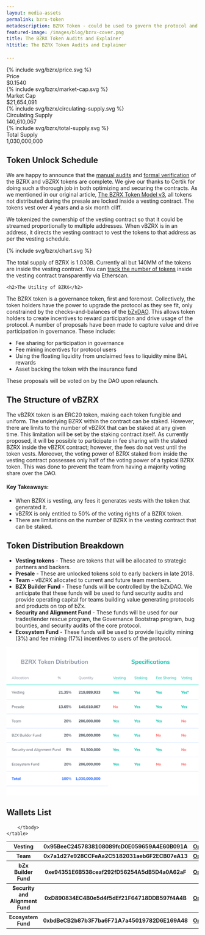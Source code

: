 ```yaml
---
layout: media-assets
permalink: bzrx-token
metadescription: BZRX Token - could be used to govern the protocol and as a medium of exchange
featured-image: /images/blog/bzrx-cover.png
title: The BZRX Token Audits and Explainer
h1title: The BZRX Token Audits and Explainer

---
```

<script>
document.addEventListener('DOMContentLoaded', function (){

    function numberWithCommas(x) {
        var parts = x.toString().split(".");
        parts[0] = parts[0].replace(/\B(?=(\d{3})+(?!\d))/g, ",");
        return parts.join(".");
    }
    const circulatingSupply = 140610067;
    document.getElementById("circulating-supply").innerHTML = numberWithCommas(circulatingSupply);

    fetch("https://api.coingecko.com/api/v3/simple/price?ids=bzx-protocol&vs_currencies=usd")
    .then(response => response.json())
    .then(data => {
        const bzrxPrice = data["bzx-protocol"]["usd"];
        const marketCap = bzrxPrice * circulatingSupply
        document.getElementById("bzrx-price").innerHTML = `<span class="sign">$</span>${numberWithCommas(bzrxPrice.toFixed(4))}`;
        document.getElementById("market-cap").innerHTML = `<span class="sign">$</span>${numberWithCommas(marketCap.toFixed(0))}`;
    })
}, false);

</script>
<div class="container container-xl">
    <div class="container-bzrx">
        <div class="item-bzrx">
            <div class="icon">{% include svg/bzrx/price.svg %}</div>
            <div class="title">Price</div>
            <div id="bzrx-price" class="value"><span class="sign">$</span>0.1540</div>
        </div>
        <div class="item-bzrx">
            <div class="icon">{% include svg/bzrx/market-cap.svg %}</div>
            <div class="title">Market Cap</div>
            <div id="market-cap" class="value"><span class="sign">$</span>21,654,091</div>
        </div>
        <div class="item-bzrx">
            <div class="icon">{% include svg/bzrx/circulating-supply.svg %}</div>
            <div class="title">Circulating Supply</div>
            <div id="circulating-supply" class="value">140,610,067</div>
        </div>
        <div class="item-bzrx">
            <div class="icon">{% include svg/bzrx/total-supply.svg %}</div>
            <div class="title">Total Supply</div>
            <div class="value">1,030,000,000</div>
        </div>
    </div>
</div>

<div class="container container-md content-bzrx">
    <h2>Token Unlock Schedule</h2>
    <p>We are happy to announce that the <a href="/pdfs/BZRX_vBZRX_CertiK_Report_1_07_11_2020.pdf">manual audits</a> and <a href="/pdfs/BZRX_vBZRX_CertiK_Verification_Report_1_07_11_2020.pdf">formal verification</a> of the BZRX and vBZRX tokens are complete. We give our thanks to Certik for doing such a thorough job in both optimizing and securing the contracts. As we mentioned in our original article, <a href="https://bzx.network/blog/bzrx-token">The BZRX Token Model v3</a>, all tokens not distributed during the presale are locked inside a vesting contract. The tokens vest over 4 years and a six month cliff. </p>
<p>We tokenized the ownership of the vesting contract so that it could be streamed proportionally to multiple addresses. When vBZRX is in an address, it directs the vesting contract to vest the tokens to that address as per the vesting schedule.</p>
    <div class="container-chart">{% include svg/bzrx/chart.svg %}</div>
    <p>The total supply of BZRX is 1.030B. Currently all but 140MM of the tokens are inside the vesting contract. You can <a href="https://etherscan.io/token/0xB72B31907C1C95F3650b64b2469e08EdACeE5e8F">track the number of tokens</a> inside the vesting contract transparently via Etherscan.</p>

    <h2>The Utility of BZRX</h2>
<p>The BZRX token is a governance token, first and foremost. Collectively, the token holders have the power to upgrade the protocol as they see fit, only constrained by the checks-and-balances of the <a href="https://bzx.network/blog/introducing-bzxdao">bZxDAO</a>. This allows token holders to create incentives to reward participation and drive usage of the protocol. A number of proposals have been made to capture value and drive participation in governance. These include: </p>

<ul>
  <li>Fee sharing for participation in governance </li>
  <li>Fee mining incentives for protocol users</li>
  <li>Using the floating liquidity from unclaimed fees to liquidity mine BAL rewards</li>
  <li>Asset backing the token with the insurance fund </li>
</ul>
<p>These proposals will be voted on by the DAO upon relaunch.
</p>
<h2>The Structure of vBZRX</h2>
<p>The vBZRX token is an ERC20 token, making each token fungible and uniform. The underlying BZRX within the contract can be staked. However, there are limits to the number of vBZRX that can be staked at any given time. This limitation will be set by the staking contract itself. As currently proposed, it will be possible to participate in fee sharing with the staked BZRX inside the vBZRX contract; however, the fees do not vest until the token vests. Moreover, the voting power of BZRX staked from inside the vesting contract possesses only half of the voting power of a typical BZRX token. This was done to prevent the team from having a majority voting share over the DAO.
</p>
<h4>Key Takeaways:</h4>

<ul>
  <li>When BZRX is vesting, any fees it generates vests with the token that generated it.</li>
  <li>vBZRX is only entitled to 50% of the voting rights of a BZRX token.</li>
  <li>There are limitations on the number of BZRX in the vesting contract that can be staked.</li>

</ul>
    <h2>Token Distribution Breakdown</h2>
    <ul>
      <li><strong>Vesting tokens</strong> - These are tokens that will be allocated to strategic partners and backers.</li>

<li><strong>Presale</strong> - These are unlocked tokens sold to early backers in late 2018.</li>

<li><strong>Team</strong> - vBZRX allocated to current and future team members.</li>

<li><strong>BZX Builder Fund</strong> - These funds will be controlled by the bZxDAO. We anticipate that these funds will be used to fund security audits and provide operating capital for teams building value generating protocols and products on top of bZx.</li>

<li><strong>Security and Alignment Fund</strong> - These funds will be used for our trader/lender rescue program, the Governance Bootstrap program, bug bounties, and security audits of the core protocol.</li>

<li><strong>Ecosystem Fund</strong> - These funds will be used to provide liquidity mining (3%) and fee mining (17%) incentives to users of the protocol.</li>
</ul>
</div>
<!--
<div class="container container-xl">
    <div class="container-locked">
        <div class="container container-md content-bzrx">
            <div class="d-flex f-wrap">
                <div class="item-locked">
                    <div class="title">Total number <br /> of locked tokens</div>
                    <div class="value">14,383,208.540</div>
                </div>
                <div class="item-locked">
                    <div class="title">Investors, team members & <br /> users with locked tokens</div>
                    <div class="value">356</div>
                </div>
            </div>
        </div>
    </div>
</div> -->
<div class="container container-md content-bzrx">
<img src="/images/blog/Table%2002.png" alt="">
<h2 class="mt-0">Wallets List</h2>
</div>

<div class="container container-xl overflow-x-scroll">
    <table class="bzrx-table">
        <tbody>
            <tr class="bzrx-row">
                <th class="title">Vesting</th>
                <th class="account">0x95BeeC2457838108089fcD0E059659A4E60B091A</th>
                <th class="action"><a href="https://etherscan.io/address/0x95BeeC2457838108089fcD0E059659A4E60B091A">Open</a></th>
            </tr>
            <tr class="bzrx-row">
                <th class="title">Team</th>
                <th class="account">0x7a1d27e928CCFeAa2C5182031aeb6F2ECB07eA13</th>
                <th class="action"><a href="https://etherscan.io/address/0x7a1d27e928CCFeAa2C5182031aeb6F2ECB07eA13">Open</a></th>
            </tr>
            <tr class="bzrx-row">
                <th class="title">bZx Builder Fund</th>
                <th class="account">0xe94351E6B538ceaf292fD56254A5dB5D4a0A62aF</th>
                <th class="action"><a href="https://etherscan.io/address/0xe94351E6B538ceaf292fD56254A5dB5D4a0A62aF">Open</a></th>
            </tr>
            <tr class="bzrx-row">
                <th class="title">Security and Alignment Fund</th>
                <th class="account">0xD890834EC4B0e5d4f5dEf21F64718DDB597f4A4B</th>
                <th class="action"><a href="https://etherscan.io/address/0xD890834EC4B0e5d4f5dEf21F64718DDB597f4A4B">Open</a></th>
            </tr>
            <tr class="bzrx-row">
                <th class="title">Ecosystem Fund</th>
                <th class="account">0xbdBeCB2b87b3F7ba6F71A7a45019782D6E169A48</th>
                <th class="action"><a href="https://etherscan.io/address/0xbdBeCB2b87b3F7ba6F71A7a45019782D6E169A48">Open</a></th>
            </tr>

        </tbody>
    </table>
</div>
